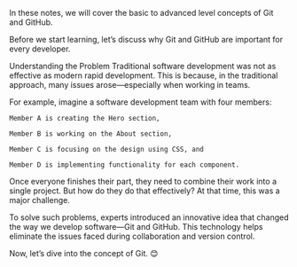 In these notes, we will cover the basic to advanced level concepts of Git and GitHub.

Before we start learning, let’s discuss why Git and GitHub are important for every developer.

Understanding the Problem
Traditional software development was not as effective as modern rapid development. This is because, in the traditional approach, many issues arose—especially when working in teams.

For example, imagine a software development team with four members:

    Member A is creating the Hero section,

    Member B is working on the About section,

    Member C is focusing on the design using CSS, and

    Member D is implementing functionality for each component.

Once everyone finishes their part, they need to combine their work into a single project. But how do they do that effectively? At that time, this was a major challenge.

To solve such problems, experts introduced an innovative idea that changed the way we develop software—Git and GitHub. This technology helps eliminate the issues faced during collaboration and version control.

Now, let’s dive into the concept of Git. 😊